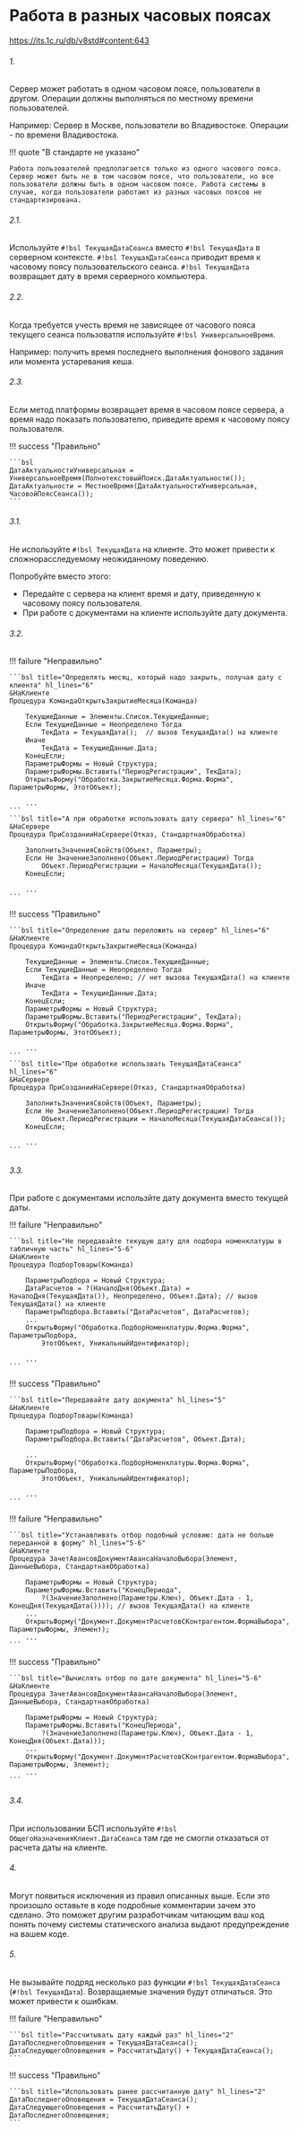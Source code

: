 # Работа в разных часовых поясах

https://its.1c.ru/db/v8std#content:643

###### 1.

Сервер может работать в одном часовом поясе, пользователи в другом. Операции должны выполняться по местному времени пользователей.

Например: Сервер в Москве, пользователи во Владивостоке. Операции - по времени Владивостока.

!!! quote "В стандарте не указано"

    Работа пользователей предполагается только из одного часового пояса. Сервер может быть не в том часовом поясе, что пользователи, но все пользователи должны быть в одном часовом поясе. Работа системы в случае, когда пользователи работают из разных часовых поясов не стандартизирована.

###### 2.1.

Используйте `#!bsl ТекущаяДатаСеанса` вместо `#!bsl ТекущаяДата` в серверном контексте. `#!bsl ТекущаяДатаСеанса` приводит время к часовому поясу пользовательского сеанса. `#!bsl ТекущаяДата` возвращает дату в время серверного компьютера.

###### 2.2.

Когда требуется учесть время не зависящее от часового пояса текущего сеанса пользоватля используйте `#!bsl УниверсальноеВремя`.

Например: получить время последнего выполнения фонового задания или момента устаревания кеша.

###### 2.3.

Если метод платформы возвращает время в часовом поясе сервера, а время надо показать пользователю, приведите время к часовому поясу пользователя.

!!! success "Правильно"

    ```bsl
    ДатаАктуальностиУниверсальная = УниверсальноеВремя(ПолнотекстовыйПоиск.ДатаАктуальности());
    ДатаАктуальности = МестноеВремя(ДатаАктуальностиУниверсальная, ЧасовойПоясСеанса());
    ```

###### 3.1.

Не используйте `#!bsl ТекущаяДата` на клиенте. Это может привести к сложнорасследуемому неожиданному поведению.

Попробуйте вместо этого:

- Передайте с сервера на клиент время и дату, приведенную к часовому поясу пользователя.
- При работе с документами на клиенте используйте дату документа.

###### 3.2.

!!! failure "Неправильно"

    ```bsl title="Определять месяц, который надо закрыть, получая дату с клиента" hl_lines="6"
    &НаКлиенте
    Процедура КомандаОткрытьЗакрытиеМесяца(Команда)
        
        ТекущиеДанные = Элементы.Список.ТекущиеДанные;
        Если ТекущиеДанные = Неопределено Тогда
            ТекДата = ТекущаяДата();  // вызов ТекущаяДата() на клиенте
        Иначе
            ТекДата = ТекущиеДанные.Дата;
        КонецЕсли;
        ПараметрыФормы = Новый Структура;
        ПараметрыФормы.Вставить("ПериодРегистрации", ТекДата);
        ОткрытьФорму("Обработка.ЗакрытиеМесяца.Форма.Форма", ПараметрыФормы, ЭтотОбъект);
        
        ...
    ```
    ```bsl title="А при обработке использовать дату сервера" hl_lines="6"
    &НаСервере
    Процедура ПриСозданииНаСервере(Отказ, СтандартнаяОбработка)
        
        ЗаполнитьЗначенияСвойств(Объект, Параметры);
        Если Не ЗначениеЗаполнено(Объект.ПериодРегистрации) Тогда
            Объект.ПериодРегистрации = НачалоМесяца(ТекущаяДата());
        КонецЕсли;
    
        ...
    ```

!!! success "Правильно"

    ```bsl title="Определение даты переложить на сервер" hl_lines="6"
    &НаКлиенте
    Процедура КомандаОткрытьЗакрытиеМесяца(Команда)
        
        ТекущиеДанные = Элементы.Список.ТекущиеДанные;
        Если ТекущиеДанные = Неопределено Тогда
            ТекДата = Неопределено; // нет вызова ТекущаяДата() на клиенте
        Иначе
            ТекДата = ТекущиеДанные.Дата;
        КонецЕсли;
        ПараметрыФормы = Новый Структура;
        ПараметрыФормы.Вставить("ПериодРегистрации", ТекДата);
        ОткрытьФорму("Обработка.ЗакрытиеМесяца.Форма.Форма", ПараметрыФормы, ЭтотОбъект);

        ...
    ```
    ```bsl title="При обработке использвать ТекущаяДатаСеанса" hl_lines="6"
    &НаСервере
    Процедура ПриСозданииНаСервере(Отказ, СтандартнаяОбработка)
        
        ЗаполнитьЗначенияСвойств(Объект, Параметры);
        Если Не ЗначениеЗаполнено(Объект.ПериодРегистрации) Тогда
            Объект.ПериодРегистрации = НачалоМесяца(ТекущаяДатаСеанса());
        КонецЕсли;

        ...
    ```

###### 3.3.

При работе с документами использйте дату документа вместо текущей даты.

!!! failure "Неправильно"

    ```bsl title="Не передавайте текущую дату для подбора номенклатуры в табличную часть" hl_lines="5-6"
    &НаКлиенте
    Процедура ПодборТовары(Команда)
    
        ПараметрыПодбора = Новый Структура;
        ДатаРасчетов = ?(НачалоДня(Объект.Дата) = НачалоДня(ТекущаяДата()), Неопределено, Объект.Дата); // вызов ТекущаяДата() на клиенте
        ПараметрыПодбора.Вставить("ДатаРасчетов", ДатаРасчетов);
        ...
        ОткрытьФорму("Обработка.ПодборНоменклатуры.Форма.Форма", ПараметрыПодбора,
            ЭтотОбъект, УникальныйИдентификатор);

        ...
    ```

!!! success "Правильно"

    ```bsl title="Передавайте дату документа" hl_lines="5"
    &НаКлиенте
    Процедура ПодборТовары(Команда)
        
        ПараметрыПодбора = Новый Структура;
        ПараметрыПодбора.Вставить("ДатаРасчетов", Объект.Дата);
        
        ...
        ОткрытьФорму("Обработка.ПодборНоменклатуры.Форма.Форма", ПараметрыПодбора,
            ЭтотОбъект, УникальныйИдентификатор);
        
        ...
    ```

!!! failure "Неправильно"

    ```bsl title="Устанавливать отбор подобный условию: дата не больше переданной в форму" hl_lines="5-6"
    &НаКлиенте
    Процедура ЗачетАвансовДокументАвансаНачалоВыбора(Элемент, ДанныеВыбора, СтандартнаяОбработка)
        
        ПараметрыФормы = Новый Структура;
        ПараметрыФормы.Вставить("КонецПериода",
            ?(ЗначениеЗаполнено(Параметры.Ключ), Объект.Дата - 1, КонецДня(ТекущаяДата()))); // вызов ТекущаяДата() на клиенте
        ...
        ОткрытьФорму("Документ.ДокументРасчетовСКонтрагентом.ФормаВыбора", ПараметрыФормы, Элемент);
        ...
    ```

!!! success "Правильно"

    ```bsl title="Вычислять отбор по дате документа" hl_lines="5-6"
    &НаКлиенте
    Процедура ЗачетАвансовДокументАвансаНачалоВыбора(Элемент, ДанныеВыбора, СтандартнаяОбработка)
        
        ПараметрыФормы = Новый Структура;
        ПараметрыФормы.Вставить("КонецПериода",
            ?(ЗначениеЗаполнено(Параметры.Ключ), Объект.Дата - 1, КонецДня(Объект.Дата)));
        ...
        ОткрытьФорму("Документ.ДокументРасчетовСКонтрагентом.ФормаВыбора", ПараметрыФормы, Элемент);
        ...
    ```

###### 3.4.

При использовании БСП используйте `#!bsl ОбщегоНазначенияКлиент.ДатаСеанса` там где не смогли отказаться от расчета даты на клиенте.

###### 4.

Могут появиться исключения из правил описанных выше. Если это произошло оставьте в коде подробные комментарии зачем это сделано. Это поможет другим разработчикам читающим ваш код понять почему системы статического анализа выдают предупреждение на вашем коде.

###### 5.

Не вызывайте подряд несколько раз функции `#!bsl ТекущаяДатаСеанса` (`#!bsl ТекущаяДата`). Возвращаемые значения будут отличаться. Это может привести к ошибкам.

!!! failure "Неправильно"

    ```bsl title="Рассчитывать дату каждый раз" hl_lines="2"
    ДатаПоследнегоОповещения = ТекущаяДатаСеанса();
    ДатаСледующегоОповещения = РассчитатьДату() + ТекущаяДатаСеанса();
    ```

!!! success "Правильно"

    ```bsl title="Использовать ранее рассчитанную дату" hl_lines="2"
    ДатаПоследнегоОповещения = ТекущаяДатаСеанса();
    ДатаСледующегоОповещения = РассчитатьДату() + ДатаПоследнегоОповещения;
    ```